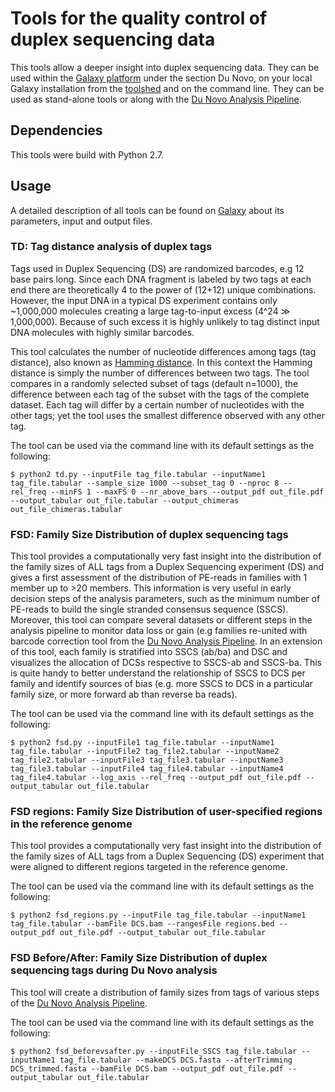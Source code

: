 # Tools for the quality control of duplex sequencing data

This tools allow a deeper insight into duplex sequencing data. They can be used within the [Galaxy platform](http://usegalaxy.org) under the section Du Novo, on your local Galaxy installation from the [toolshed](https://toolshed.g2.bx.psu.edu/view/iuc/duplex_family_size_distribution) and on the command line. They can be used as stand-alone tools or along with the [Du Novo Analysis Pipeline](https://genomebiology.biomedcentral.com/articles/10.1186/s13059-016-1039-4).

## Dependencies
This tools were build with Python 2.7.

## Usage
A detailed description of all tools can be found on [Galaxy](http://usegalaxy.org) about its parameters, input and output files.

### TD: Tag distance analysis of duplex tags
Tags used in Duplex Sequencing (DS) are randomized barcodes, e.g 12 base pairs long. Since each DNA fragment is labeled by two tags at each end there are theoretically 4 to the power of (12+12) unique combinations. However, the input DNA in a typical DS experiment contains only ~1,000,000 molecules creating a large tag-to-input excess (4^24 ≫ 1,000,000). Because of such excess it is highly unlikely to tag distinct input DNA molecules with highly similar barcodes.

This tool calculates the number of nucleotide differences among tags (tag distance), also known as [Hamming distance](https://en.wikipedia.org/wiki/Hamming_distance). In this context the Hamming distance is simply the number of differences between two tags. The tool compares in a randomly selected subset of tags (default n=1000), the difference between each tag of the subset with the tags of the complete dataset. Each tag will differ by a certain number of nucleotides with the other tags; yet the tool uses the smallest difference observed with any other tag.

The tool can be used via the command line with its default settings as the following:

`$ python2 td.py --inputFile tag_file.tabular --inputName1 tag_file.tabular --sample_size 1000 --subset_tag 0 --nproc 8 --rel_freq --minFS 1 --maxFS 0 --nr_above_bars --output_pdf out_file.pdf --output_tabular out_file.tabular --output_chimeras out_file_chimeras.tabular`

### FSD: Family Size Distribution of duplex sequencing tags
This tool provides a computationally very fast insight into the distribution of the family sizes of ALL tags from a Duplex Sequencing experiment (DS) and gives a first assessment of the distribution of PE-reads in families with 1 member up to >20 members. This information is very useful in early decision steps of the analysis parameters, such as the minimum number of PE-reads to build the single stranded consensus sequence (SSCS). Moreover, this tool can compare several datasets or different steps in the analysis pipeline to monitor data loss or gain (e.g families re-united with barcode correction tool from the [Du Novo Analysis Pipeline](https://genomebiology.biomedcentral.com/articles/10.1186/s13059-016-1039-4). In an extension of this tool, each family is stratified into SSCS (ab/ba) and DSC and visualizes the allocation of DCSs respective to SSCS-ab and SSCS-ba. This is quite handy to better understand the relationship of SSCS to DCS per family and identify sources of bias (e.g. more SSCS to DCS in a particular family size, or more forward ab than reverse ba reads).

The tool can be used via the command line with its default settings as the following:

`$ python2 fsd.py --inputFile1 tag_file.tabular --inputName1 tag_file.tabular --inputFile2 tag_file2.tabular --inputName2 tag_file2.tabular --inputFile3 tag_file3.tabular --inputName3 tag_file3.tabular --inputFile4 tag_file4.tabular --inputName4 tag_file4.tabular --log_axis --rel_freq --output_pdf out_file.pdf --output_tabular out_file.tabular`

### FSD regions: Family Size Distribution of user-specified regions in the reference genome
This tool provides a computationally very fast insight into the distribution of the family sizes of ALL tags from a Duplex Sequencing (DS) experiment that were aligned to different regions targeted in the reference genome.

The tool can be used via the command line with its default settings as the following:

`$ python2 fsd_regions.py --inputFile tag_file.tabular --inputName1 tag_file.tabular --bamFile DCS.bam --rangesFile regions.bed --output_pdf out_file.pdf --output_tabular out_file.tabular`

### FSD Before/After: Family Size Distribution of duplex sequencing tags during Du Novo analysis
This tool will create a distribution of family sizes from tags of various steps of the [Du Novo Analysis Pipeline](https://genomebiology.biomedcentral.com/articles/10.1186/s13059-016-1039-4).

The tool can be used via the command line with its default settings as the following:

`$ python2 fsd_beforevsafter.py --inputFile_SSCS tag_file.tabular --inputName1 tag_file.tabular --makeDCS DCS.fasta --afterTrimming DCS_trimmed.fasta --bamFile DCS.bam --output_pdf out_file.pdf --output_tabular out_file.tabular`


